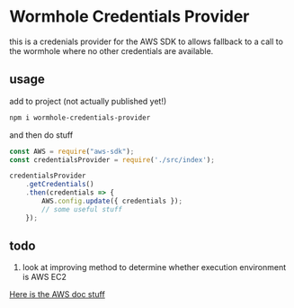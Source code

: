 # Wormhole Credentials Provider

this is a credenials provider for the AWS SDK to allows fallback to a call to the wormhole where no other credentials are available.

## usage

add to project (not actually published yet!)

```bash
npm i wormhole-credentials-provider
```

and then do stuff

```javascript
const AWS = require("aws-sdk");
const credentialsProvider = require('./src/index');

credentialsProvider
    .getCredentials()
    .then(credentials => {
        AWS.config.update({ credentials });
        // some useful stuff
    });
```

## todo


1. look at improving method to determine whether execution environment is AWS EC2

[Here is the AWS doc stuff](https://docs.aws.amazon.com/AWSJavaScriptSDK/latest/AWS/CredentialProviderChain.html)
